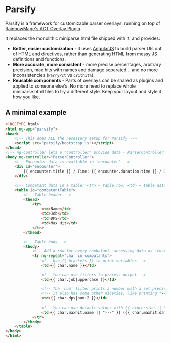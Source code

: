 Parsify
=======

Parsify is a framework for customizable parser overlays, running on top of [RainbowMage's ACT Overlay Plugin](https://github.com/RainbowMage/OverlayPlugin).

It replaces the monolithic miniparse.html file shipped with it, and provides:

* **Better, easier customization** - it uses [AngularJS](https://angularjs.org) to build parser UIs out of HTML and directives, rather than generating HTML from messy JS definitions and functions.
* **More accurate, more consistent** - more precise percentages, arbitrary precision, max hits with names and damage separated... and no more inconsistencies (`ParryPct` vs `crithit%`).
* **Reusable components** - Parts of overlays can be shared as plugins and applied to someone else's. No more need to replace whole miniparse.html files to try a different style. Keep your layout and style it how you like.

A minimal example
-----------------

```html
<!DOCTYPE html>
<html ng-app="parsify">
<head>
	<!-- This does ALL the necessary setup for Parsify -->
    <script src="parsify/bootstrap.js"></script>
</head>
<!-- ng-controller lets a "controller" provide data - ParserController in this case -->
<body ng-controller="ParserController">
    <!-- Encounter data is available in 'encounter' -->
    <div id="encounter">
        {{ encounter.title }} / Time: {{ encounter.duration|time }} / DPS: {{ encounter.encdps|num:0 }}
    </div>
    
    <!-- Combatant data in a table; <tr> = table row, <td> = table data (cell) -->
    <table id="combatantTable">
        <!-- Table header -->
        <thead>
            <tr>
                <td>Name</td>
                <td>Job</td>
                <td>DPS</td>
                <td>Max Hit</td>
            </tr>
        </thead>
        
        <!-- Table body -->
        <tbody>
            <!-- Add a row for every combatant, accessing data as 'char' -->
            <tr ng-repeat="char in combatants">
                <!-- Use {{ brackets }} to print variables -->
                <td>{{ char.name }}</td>
                
                <!-- You can use filters to process output -->
                <td>{{ char.job|uppercase }}</td>
                
                <!-- The 'num' filter prints a number with a set precision (here: 2 decimals) -->
                <!-- It also has some other niceties, like printing "---" for missing values -->
                <td>{{ char.dps|num:2 }}</td>
                
                <!-- You can use default values with {{ expression || "Default" }}-->
                <td>{{ char.maxhit.name || "---" }} ({{ char.maxhit.damage|num:0 }})
            </tr>
        </tbody>
    </table>
</body>
</html>
```
